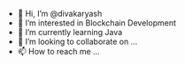 - 👋 Hi, I’m @divakaryash
- 👀 I’m interested in Blockchain Development
- 🌱 I’m currently learning Java
- 💞️ I’m looking to collaborate on ...
- 📫 How to reach me ...

<!---
divakaryash/divakaryash is a ✨ special ✨ repository because its `README.md` (this file) appears on your GitHub profile.
You can click the Preview link to take a look at your changes.
--->
